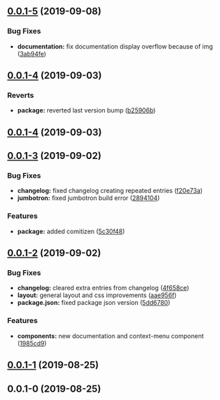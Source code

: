 ## [0.0.1-5](https://github.com/layoutzweb/angular-on-fire-website/compare/0.0.1-4...0.0.1-5) (2019-09-08)


### Bug Fixes

* **documentation:** fix documentation display overflow because of img ([3ab94fe](https://github.com/layoutzweb/angular-on-fire-website/commit/3ab94fe))



## [0.0.1-4](https://github.com/layoutzweb/angular-on-fire-website/compare/0.0.1-3...0.0.1-4) (2019-09-03)


### Reverts

* **package:** reverted last version bump ([b25906b](https://github.com/layoutzweb/angular-on-fire-website/commit/b25906b))



## [0.0.1-4](https://github.com/layoutzweb/angular-on-fire-website/compare/0.0.1-3...0.0.1-4) (2019-09-03)



## [0.0.1-3](https://github.com/layoutzweb/angular-on-fire-website/compare/0.0.1-2...0.0.1-3) (2019-09-02)


### Bug Fixes

* **changelog:** fixed changelog creating repeated entries ([f20e73a](https://github.com/layoutzweb/angular-on-fire-website/commit/f20e73a))
* **jumbotron:** fixed jumbotron build error ([2894104](https://github.com/layoutzweb/angular-on-fire-website/commit/2894104))


### Features

* **package:** added comitizen ([5c30f48](https://github.com/layoutzweb/angular-on-fire-website/commit/5c30f48))



## [0.0.1-2](https://github.com/layoutzweb/angular-on-fire-website/compare/0.0.1-1...0.0.1-2) (2019-09-02)


### Bug Fixes

* **changelog:** cleared extra entries from changelog ([4f658ce](https://github.com/layoutzweb/angular-on-fire-website/commit/4f658ce))
* **layout:** general layout and css improvements ([aae956f](https://github.com/layoutzweb/angular-on-fire-website/commit/aae956f))
* **package.json:** fixed package json version ([5dd6780](https://github.com/layoutzweb/angular-on-fire-website/commit/5dd6780))


### Features

* **components:** new  documentation and context-menu component ([1985cd9](https://github.com/layoutzweb/angular-on-fire-website/commit/1985cd9))



## [0.0.1-1](https://github.com/layoutzweb/angular-on-fire-website/compare/0.0.1-0...0.0.1-1) (2019-08-25)



## 0.0.1-0 (2019-08-25)



